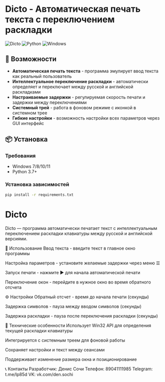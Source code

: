 # Dicto - Автоматическая печать текста с переключением раскладки

![Dicto](https://img.shields.io/badge/Version-1.1-blue.svg)
![Python](https://img.shields.io/badge/Python-3.7%2B-green.svg)
![Windows](https://img.shields.io/badge/Platform-Windows-lightgrey.svg)

## 🚀 Возможности

- **Автоматическая печать текста** - программа эмулирует ввод текста как реальный пользователь
- **Интеллектуальное переключение раскладки** - автоматически определяет и переключает между русской и английской раскладками
- **Настраиваемые задержки** - регулируемая скорость печати и задержки между переключениями
- **Системный трей** - работа в фоновом режиме с иконкой в системном трее
- **Гибкие настройки** - возможность настройки всех параметров через GUI интерфейс

## 📦 Установка

### Требования
- Windows 7/8/10/11
- Python 3.7+

### Установка зависимостей
```bash
pip install -r requirements.txt
```

# Dicto
Dicto — программа автоматически печатает текст с интеллектуальным переключением раскладки клавиатуры между русской и английской версиями.

🎯 Использование
Ввод текста - введите текст в главное окно программы

Настройка параметров - установите желаемые задержки через меню ☰

Запуск печати - нажмите ▶ для начала автоматической печати

Переключение окон - перейдите в нужное окно во время обратного отсчета

⚙️ Настройки
Обратный отсчет - время до начала печати (секунды)

Задержка символов - пауза между вводом символов (секунды)

Задержка раскладки - пауза после переключения раскладки (секунды)

🔧 Технические особенности
Использует Win32 API для определения текущей раскладки клавиатуры

Интегрируется с системным треем для фоновой работы

Сохраняет настройки и текст между сеансами

Поддерживает изменение размера окна и позиционирование

📞 Контакты
Разработчик: Денис Сочи
Телефон: 89041111985
Telegram: t.me/lp85d
VK: vk.com/den.sochi
